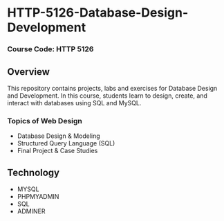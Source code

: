 # HTTP-5126-Database-Design-Development

### Course Code: HTTP 5126

## Overview

This repository contains projects, labs and exercises for Database Design and Development. In this course, students learn to design, create, and interact with databases using SQL and MySQL.

### Topics of Web Design
- Database Design & Modeling
- Structured Query Language (SQL)
- Final Project & Case Studies

## Technology
- MYSQL
- PHPMYADMIN
- SQL
- ADMINER
